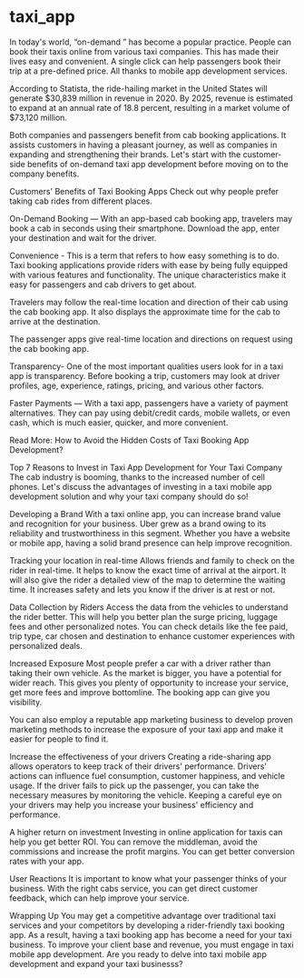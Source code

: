 # taxi_app

In today's world, “on-demand ” has become a popular practice. People can book their taxis online from various taxi companies. This has made their lives easy and convenient. A single click can help passengers book their trip at a pre-defined price. All thanks to mobile app development services. 

According to Statista, the ride-hailing market in the United States will generate $30,839 million in revenue in 2020. By 2025, revenue is estimated to expand at an annual rate of 18.8 percent, resulting in a market volume of $73,120 million.

Both companies and passengers benefit from cab booking applications. It assists customers in having a pleasant journey, as well as companies in expanding and strengthening their brands. Let's start with the customer-side benefits of on-demand taxi app development before moving on to the company benefits.

Customers' Benefits of Taxi Booking Apps
Check out why people prefer taking cab rides from different places.

On-Demand Booking — With an app-based cab booking app, travelers may book a cab in seconds using their smartphone. Download the app, enter your destination and wait for the driver.

Convenience - This is a term that refers to how easy something is to do. Taxi booking applications provide riders with ease by being fully equipped with various features and functionality. The unique characteristics make it easy for passengers and cab drivers to get about.

Travelers may follow the real-time location and direction of their cab using the cab booking app. It also displays the approximate time for the cab to arrive at the destination.

The passenger apps give real-time location and directions on request using the cab booking app.

Transparency- One of the most important qualities users look for in a taxi app is transparency. Before booking a trip, customers may look at driver profiles, age, experience, ratings, pricing, and various other factors.

Faster Payments — With a taxi app, passengers have a variety of payment alternatives. They can pay using debit/credit cards, mobile wallets, or even cash, which is much easier, quicker, and more convenient.

Read More: How to Avoid the Hidden Costs of Taxi Booking App Development?

Top 7 Reasons to Invest in Taxi App Development for Your Taxi Company
The cab industry is booming, thanks to the increased number of cell phones. Let's discuss the advantages of investing in a taxi mobile app development solution and why your taxi company should do so!

Developing a Brand
With a taxi online app, you can increase brand value and recognition for your business. Uber grew as a brand owing to its reliability and trustworthiness in this segment. Whether you have a website or mobile app, having a solid brand presence can help improve recognition.

Tracking your location in real-time
Allows friends and family to check on the rider in real-time. It helps to know the exact time of arrival at the airport. It will also give the rider a detailed view of the map to determine the waiting time. It increases safety and lets you know if the driver is at rest or not.

Data Collection by Riders
Access the data from the vehicles to understand the rider better. This will help you better plan the surge pricing, luggage fees and other personalized notes. You can check details like the fee paid, trip type, car chosen and destination to enhance customer experiences with personalized deals.

Increased Exposure
Most people prefer a car with a driver rather than taking their own vehicle. As the market is bigger, you have a potential for wider reach. This gives you plenty of opportunity to increase your service, get more fees and improve bottomline. The booking app can give you visibility.

You can also employ a reputable app marketing business to develop proven marketing methods to increase the exposure of your taxi app and make it easier for people to find it.

Increase the effectiveness of your drivers
Creating a ride-sharing app allows operators to keep track of their drivers' performance. Drivers' actions can influence fuel consumption, customer happiness, and vehicle usage. If the driver fails to pick up the passenger, you can take the necessary measures by monitoring the vehicle. Keeping a careful eye on your drivers may help you increase your business' efficiency and performance.

A higher return on investment
Investing in online application for taxis can help you get better ROI. You can remove the middleman, avoid the commissions and increase the profit margins. You can get better conversion rates with your app.

User Reactions
It is important to know what your passenger thinks of your business. With the right cabs service, you can get direct customer feedback, which can help improve your service.

Wrapping Up
You may get a competitive advantage over traditional taxi services and your competitors by developing a rider-friendly taxi booking app. As a result, having a taxi booking app has become a need for your taxi business. To improve your client base and revenue, you must engage in taxi mobile app development. Are you ready to delve into taxi mobile app development and expand your taxi businesss?


